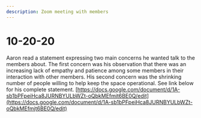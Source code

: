 ```yaml
---
description: Zoom meeting with members
---
```


# 10-20-20

Aaron read a statement expressing two main concerns he wanted  talk to the members about. The first concern was his observation that there was an increasing lack of empathy and patience among some members in their interaction with other members. His second concern was the shrinking number of people willing to help keep the space operational. See link below for his complete statement. [https://docs.google.com/document/d/1A-sb1bPFpeiHca8JURNBYULbWZt-oQbkMEfmjt6BE0Q/edit](https://docs.google.com/document/d/1A-sb1bPFpeiHca8JURNBYULbWZt-oQbkMEfmjt6BE0Q/edit) 





